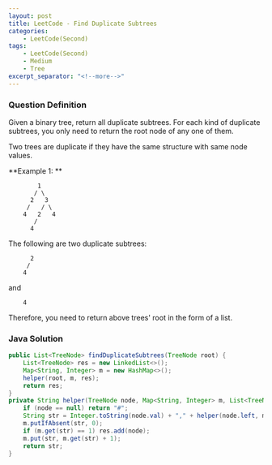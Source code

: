 ```yaml
---
layout: post
title: LeetCode - Find Duplicate Subtrees
categories:
    - LeetCode(Second)
tags:
    - LeetCode(Second)
    - Medium
    - Tree
excerpt_separator: "<!--more-->"
---
```


### Question Definition
Given a binary tree, return all duplicate subtrees. For each kind of duplicate subtrees, you only need to return the root node of any one of them.

Two trees are duplicate if they have the same structure with same node values.
<!--more-->
**Example 1: **
```
        1
       / \
      2   3
     /   / \
    4   2   4
       /
      4
```
The following are two duplicate subtrees:
```
      2
     /
    4
```
and
```
    4
```
Therefore, you need to return above trees' root in the form of a list.
### Java Solution
```java
public List<TreeNode> findDuplicateSubtrees(TreeNode root) {
    List<TreeNode> res = new LinkedList<>();
    Map<String, Integer> m = new HashMap<>();
    helper(root, m, res);
    return res;
}
private String helper(TreeNode node, Map<String, Integer> m, List<TreeNode> res) {
    if (node == null) return "#";
    String str = Integer.toString(node.val) + "," + helper(node.left, m, res) + "," + helper(node.right, m, res);
    m.putIfAbsent(str, 0);
    if (m.get(str) == 1) res.add(node);
    m.put(str, m.get(str) + 1);
    return str;
}
```